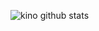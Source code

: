

<!--
**KinoMin/KinoMin** is a ✨ _special_ ✨ repository because its `README.md` (this file) appears on your GitHub profile.

Here are some ideas to get you started:

- 🔭 I’m currently working on ...
- 🌱 I’m currently learning ...
- 👯 I’m looking to collaborate on ...
- 🤔 I’m looking for help with ...
- 💬 Ask me about ...
- 📫 How to reach me: ...
- 😄 Pronouns: ...
- ⚡ Fun fact: ...
-->


![kino github stats](https://github-readme-stats.vercel.app/api?username=kinomin&show_icons=true&theme=radical&icon_color=CCFF33&text_color=FF00FF&title_color=666FF)
